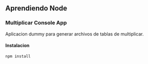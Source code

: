 ## Aprendiendo Node
### Multiplicar Console App

Aplicacion dummy para generar archivos de tablas de multiplicar.


#### Instalacion

```
npm install

```